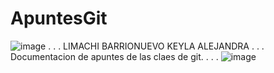 # ApuntesGit
![image](https://github.com/user-attachments/assets/34dc9662-e793-4192-900a-a8192978868b)
.
.
.
LIMACHI BARRIONUEVO KEYLA ALEJANDRA
.
.
.
Documentacion de apuntes de las claes de git.
.
.
.
![image](https://github.com/user-attachments/assets/61f0c63a-94f0-4ea9-b85d-a80cfb3cc657)
